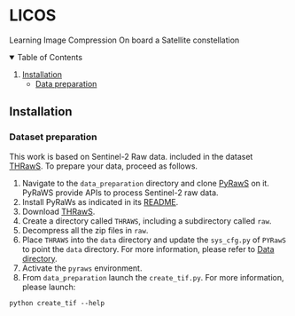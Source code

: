 # LICOS
Learning Image Compression On board a Satellite constellation

<!-- TABLE OF CONTENTS -->
<details open="open">
  <summary>Table of Contents</summary>
  <ol>
    <li><a href="#installation">Installation</a>
    <ul>
      <li><a href="#data-preparation">Data preparation</a></li>
    </ul>
    </li>
  </ol>
</details>

## Installation

### Dataset preparation
This work is based on Sentinel-2 Raw data. included in the dataset [THRawS](https://zenodo.org/record/7908728#.ZGxSMHZBy3A).
To prepare your data, proceed as follows. 

1. Navigate to the `data_preparation` directory and clone [PyRawS](https://github.com/ESA-PhiLab/PyRawS) on it. PyRaWS provide APIs to process Sentinel-2 raw data.
2. Install PyRaWs as indicated in its [README](https://github.com/ESA-PhiLab/PyRawS#installation).
3. Download [THRawS](https://zenodo.org/record/7908728#.ZGxSMHZBy3A). 
4. Create a directory called `THRAWS`, including a subdirectory called `raw`. 
5. Decompress all the zip files in `raw`. 
6. Place `THRAWS` into the `data` directory and update the `sys_cfg.py` of `PYRawS` to point the `data` directory. For more information, please refer to [Data directory](https://github.com/ESA-PhiLab/PyRawS#data-directory).
7. Activate the `pyraws` environment. 
8. From `data_preparation` launch the `create_tif.py`. For more information, please launch: 

```python create_tif --help```



